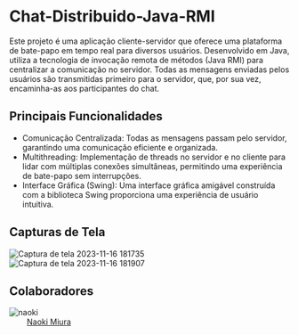 # Chat-Distribuido-Java-RMI
Este projeto é uma aplicação cliente-servidor que oferece uma plataforma de bate-papo em tempo real para diversos usuários. Desenvolvido em Java, utiliza a tecnologia de invocação remota de métodos (Java RMI) para centralizar a comunicação no servidor. Todas as mensagens enviadas pelos usuários são transmitidas primeiro para o servidor, que, por sua vez, encaminha-as aos participantes do chat.

## Principais Funcionalidades
 - Comunicação Centralizada: Todas as mensagens passam pelo servidor, garantindo uma comunicação eficiente e organizada.
 - Multithreading: Implementação de threads no servidor e no cliente para lidar com múltiplas conexões simultâneas, permitindo uma experiência de bate-papo sem interrupções.
 - Interface Gráfica (Swing): Uma interface gráfica amigável construída com a biblioteca Swing proporciona uma experiência de usuário intuitiva.

## Capturas de Tela

![Captura de tela 2023-11-16 181735](https://github.com/Everton-Leon/Chat-Distribuido-Java-RMI/assets/121234114/4edaabfb-c3d9-440e-9519-93e5ee9e6c22) <br>
![Captura de tela 2023-11-16 181907](https://github.com/Everton-Leon/Chat-Distribuido-Java-RMI/assets/121234114/1c11d5c0-4c4d-4850-bfa9-280124994d65)

## Colaboradores 
![naoki](https://github.com/Everton-Leon/Chat-Distribuido-Java-RMI/assets/121234114/18f7e6c2-d1dc-463d-94a9-e199d8fcc31c) <br>
 ‎ ‎ ‎‎ ‎ ‎  ‎ ‎  ‎   <a href="https://github.com/imaterialtree">Naoki Miura</a>
